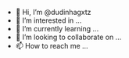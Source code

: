 - 👋 Hi, I’m @dudinhagxtz
- 👀 I’m interested in ...
- 🌱 I’m currently learning ...
- 💞️ I’m looking to collaborate on ...
- 📫 How to reach me ...

<!---
dudinhagxtz/dudinhagxtz is a ✨ special ✨ repository because its `README.md` (this file) appears on your GitHub profile.
You can click the Preview link to take a look at your changes.
--->
